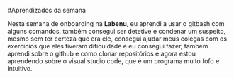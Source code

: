 #Aprendizados da semana

Nesta semana de onboarding na **Labenu**, eu aprendi a usar o gitbash com alguns comandos, também consegui ser detetive e condenar um suspeito, mesmo sem ter certeza que era ele, consegui ajudar meus colegas com os exercicios que eles tiveram dificuldade e eu consegui fazer, também aprendi sobre o github e como clonar repositórios e agora estou aprendendo sobre o visual studio code, que é um programa muito fofo e intuitivo.
